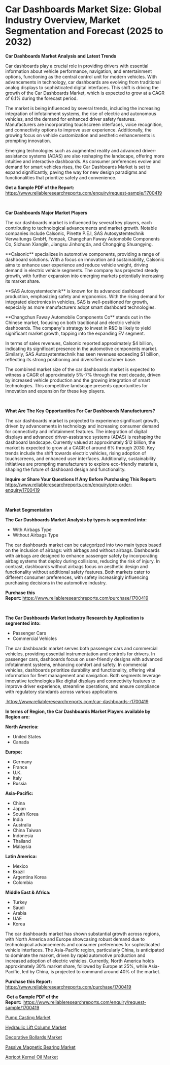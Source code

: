 <p><h1>Car Dashboards Market Size: Global Industry Overview, Market Segmentation and Forecast (2025 to 2032)</h1></p><p><strong>Car Dashboards Market Analysis and Latest Trends</strong></p>
<p><p>Car dashboards play a crucial role in providing drivers with essential information about vehicle performance, navigation, and entertainment options, functioning as the central control unit for modern vehicles. With advancements in technology, car dashboards are evolving from traditional analog displays to sophisticated digital interfaces. This shift is driving the growth of the Car Dashboards Market, which is expected to grow at a CAGR of 6.1% during the forecast period.</p><p>The market is being influenced by several trends, including the increasing integration of infotainment systems, the rise of electric and autonomous vehicles, and the demand for enhanced driver safety features. Manufacturers are incorporating touchscreen interfaces, voice recognition, and connectivity options to improve user experience. Additionally, the growing focus on vehicle customization and aesthetic enhancements is prompting innovation.</p><p>Emerging technologies such as augmented reality and advanced driver-assistance systems (ADAS) are also reshaping the landscape, offering more intuitive and interactive dashboards. As consumer preferences evolve and demand for smart vehicles rises, the Car Dashboards Market is set to expand significantly, paving the way for new design paradigms and functionalities that prioritize safety and convenience.</p></p>
<p><strong>Get a Sample PDF of the Report:&nbsp;</strong> <a href="https://www.reliableresearchreports.com/enquiry/request-sample/1700419?utm_campaign=13&utm_medium=2&utm_source=Github&utm_content=ia&utm_term=09012025&utm_id=car-dashboards">https://www.reliableresearchreports.com/enquiry/request-sample/1700419</a></p>
<p>&nbsp;</p>
<p><strong>Car Dashboards Major Market Players</strong></p>
<p><p>The car dashboards market is influenced by several key players, each contributing to technological advancements and market growth. Notable companies include Calsonic, Pinette P.E.I, SAS Autosystemtechnik Verwaltungs GmbH, Fompak, Changchun Faway Automobile Components Co, Sichuan Xianglin, Jiangsu Jinhongda, and Chongqing Shuangying.</p><p>**Calsonic** specializes in automotive components, providing a range of dashboard solutions. With a focus on innovation and sustainability, Calsonic aims to enhance user experience and reduce vehicle weight, driving demand in electric vehicle segments. The company has projected steady growth, with further expansion into emerging markets potentially increasing its market share.</p><p>**SAS Autosystemtechnik** is known for its advanced dashboard production, emphasizing safety and ergonomics. With the rising demand for integrated electronics in vehicles, SAS is well-positioned for growth, especially as more manufacturers adopt smart dashboard technologies.</p><p>**Changchun Faway Automobile Components Co** stands out in the Chinese market, focusing on both traditional and electric vehicle dashboards. The company's strategy to invest in R&D is likely to yield significant market growth, tapping into the expanding EV segment.</p><p>In terms of sales revenues, Calsonic reported approximately $4 billion, indicating its significant presence in the automotive components market. Similarly, SAS Autosystemtechnik has seen revenues exceeding $1 billion, reflecting its strong positioning and diversified customer base.</p><p>The combined market size of the car dashboards market is expected to witness a CAGR of approximately 5%-7% through the next decade, driven by increased vehicle production and the growing integration of smart technologies. This competitive landscape presents opportunities for innovation and expansion for these key players.</p></p>
<p>&nbsp;</p>
<p><strong>What Are The Key Opportunities For Car Dashboards Manufacturers?</strong></p>
<p><p>The car dashboards market is projected to experience significant growth, driven by advancements in technology and increasing consumer demand for connectivity and infotainment features. The integration of digital displays and advanced driver-assistance systems (ADAS) is reshaping the dashboard landscape. Currently valued at approximately $12 billion, the market is expected to grow at a CAGR of around 6% through 2030. Key trends include the shift towards electric vehicles, rising adoption of touchscreens, and enhanced user interfaces. Additionally, sustainability initiatives are prompting manufacturers to explore eco-friendly materials, shaping the future of dashboard design and functionality.</p></p>
<p><strong>Inquire or Share Your Questions If Any Before Purchasing This Report:</strong> <a href="https://www.reliableresearchreports.com/enquiry/pre-order-enquiry/1700419?utm_campaign=13&utm_medium=2&utm_source=Github&utm_content=ia&utm_term=09012025&utm_id=car-dashboards">https://www.reliableresearchreports.com/enquiry/pre-order-enquiry/1700419</a></p>
<p>&nbsp;</p>
<p><strong>Market Segmentation</strong></p>
<p><strong>The Car Dashboards Market Analysis by types is segmented into:</strong></p>
<p><ul><li>With Airbags Type</li><li>Without Airbags Type</li></ul></p>
<p><p>The car dashboards market can be categorized into two main types based on the inclusion of airbags: with airbags and without airbags. Dashboards with airbags are designed to enhance passenger safety by incorporating airbag systems that deploy during collisions, reducing the risk of injury. In contrast, dashboards without airbags focus on aesthetic design and functionality without additional safety features. Both markets cater to different consumer preferences, with safety increasingly influencing purchasing decisions in the automotive industry.</p></p>
<p><strong>Purchase this Report:&nbsp;</strong><a href="https://www.reliableresearchreports.com/purchase/1700419?utm_campaign=13&utm_medium=2&utm_source=Github&utm_content=ia&utm_term=09012025&utm_id=car-dashboards">https://www.reliableresearchreports.com/purchase/1700419</a></p>
<p>&nbsp;</p>
<p><strong>The Car Dashboards Market Industry Research by Application is segmented into:</strong></p>
<p><ul><li>Passenger Cars</li><li>Commercial Vehicles</li></ul></p>
<p><p>The car dashboards market serves both passenger cars and commercial vehicles, providing essential instrumentation and controls for drivers. In passenger cars, dashboards focus on user-friendly designs with advanced infotainment systems, enhancing comfort and safety. In commercial vehicles, dashboards prioritize durability and functionality, offering vital information for fleet management and navigation. Both segments leverage innovative technologies like digital displays and connectivity features to improve driver experience, streamline operations, and ensure compliance with regulatory standards across various applications.</p></p>
<p><a href="https://www.reliableresearchreports.com/car-dashboards-r1700419?utm_campaign=13&utm_medium=2&utm_source=Github&utm_content=ia&utm_term=09012025&utm_id=car-dashboards">&nbsp;https://www.reliableresearchreports.com/car-dashboards-r1700419</a></p>
<p><strong>In terms of Region, the Car Dashboards Market Players available by Region are:</strong></p>
<p>
    <p> <strong> North America: </strong>
        <ul>
            <li>United States</li>
            <li>Canada</li>
        </ul>
        </p> 
    <p> <strong> Europe: </strong>
        <ul>
            <li>Germany</li>
            <li>France</li>
            <li>U.K.</li>
            <li>Italy</li>
            <li>Russia</li>
        </ul>
        </p> 
    <p> <strong> Asia-Pacific: </strong>
        <ul>
            <li>China</li>
            <li>Japan</li>
            <li>South Korea</li>
            <li>India</li>
            <li>Australia</li>
            <li>China Taiwan</li>
            <li>Indonesia</li>
            <li>Thailand</li>
            <li>Malaysia</li>
        </ul>
        </p> 
    <p> <strong> Latin America: </strong>
        <ul>
            <li>Mexico</li>
            <li>Brazil</li>
            <li>Argentina Korea</li>
            <li>Colombia</li>
        </ul>
        </p> 
    <p> <strong> Middle East & Africa: </strong>
        <ul>
            <li>Turkey</li>
            <li>Saudi</li>
            <li>Arabia</li>
            <li>UAE</li>
            <li>Korea</li>
        </ul>
    </p>
    </p>
<p><p>The car dashboards market has shown substantial growth across regions, with North America and Europe showcasing robust demand due to technological advancements and consumer preferences for sophisticated vehicle interfaces. The Asia-Pacific region, particularly China, is anticipated to dominate the market, driven by rapid automotive production and increased adoption of electric vehicles. Currently, North America holds approximately 30% market share, followed by Europe at 25%, while Asia-Pacific, led by China, is projected to command around 40% of the market.</p></p>
<p><strong>Purchase this Report: </strong><a href="https://www.reliableresearchreports.com/purchase/1700419?utm_campaign=13&utm_medium=2&utm_source=Github&utm_content=ia&utm_term=09012025&utm_id=car-dashboards">https://www.reliableresearchreports.com/purchase/1700419</a></p>
<p>&nbsp;<strong>Get a Sample PDF of the Report:&nbsp;&nbsp;</strong><a href="https://www.reliableresearchreports.com/enquiry/request-sample/1700419?utm_campaign=13&utm_medium=2&utm_source=Github&utm_content=ia&utm_term=09012025&utm_id=car-dashboards">https://www.reliableresearchreports.com/enquiry/request-sample/1700419</a></p>
<p><strong></strong></p>
<p><p><a href="https://github.com/MariaWashington76/Market-Research-Report-List-1/blob/main/pump-casting-market.md?utm_campaign=13&utm_medium=2&utm_source=Github&utm_content=ia&utm_term=09012025&utm_id=car-dashboards">Pump Casting Market</a></p><p><a href="https://github.com/krinerstormy331/Market-Research-Report-List-1/blob/main/hydraulic-lift-column-market.md?utm_campaign=13&utm_medium=2&utm_source=Github&utm_content=ia&utm_term=09012025&utm_id=car-dashboards">Hydraulic Lift Column Market</a></p><p><a href="https://github.com/dolorespeddico90/Market-Research-Report-List-1/blob/main/decorative-bollards-market.md?utm_campaign=13&utm_medium=2&utm_source=Github&utm_content=ia&utm_term=09012025&utm_id=car-dashboards">Decorative Bollards Market</a></p><p><a href="https://github.com/rosamariarocque98/Market-Research-Report-List-1/blob/main/passive-magnetic-bearing-market.md?utm_campaign=13&utm_medium=2&utm_source=Github&utm_content=ia&utm_term=09012025&utm_id=car-dashboards">Passive Magnetic Bearing Market</a></p><p><a href="https://github.com/suleimannichelle7/Market-Research-Report-List-1/blob/main/apricot-kernel-oil-market.md?utm_campaign=13&utm_medium=2&utm_source=Github&utm_content=ia&utm_term=09012025&utm_id=car-dashboards">Apricot Kernel Oil Market</a></p></p>